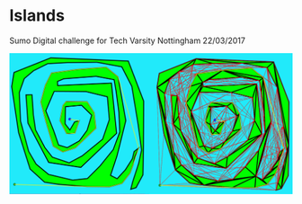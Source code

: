 # Islands
Sumo Digital challenge for Tech Varsity Nottingham 22/03/2017

![alt tag](https://github.com/chtorr97/Islands/blob/master/application.windows32/islands.png)
